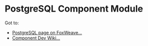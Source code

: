 # PostgreSQL Component Module
Got to:

* [PostgreSQL page on FoxWeave...](http://www.foxweave.com/apps-and-dbs/postgresql/)
* [Component Dev Wiki...](https://github.com/FoxWeave/components/wiki/FoxWeave-Component-Dev-Wiki)
